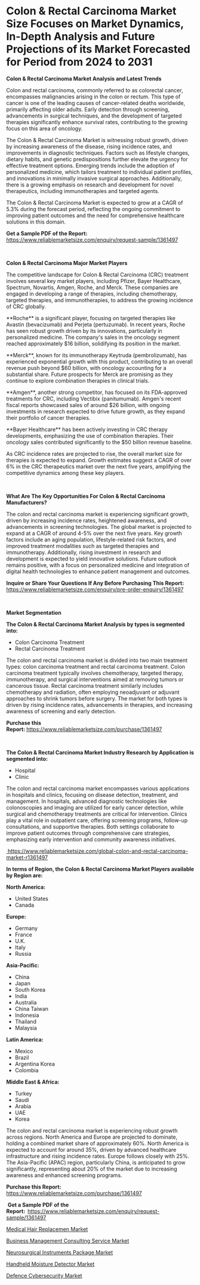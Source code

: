 <p><h1>Colon & Rectal Carcinoma Market Size Focuses on Market Dynamics, In-Depth Analysis and Future Projections of its Market Forecasted for Period from 2024 to 2031</h1></p><p><strong>Colon & Rectal Carcinoma Market Analysis and Latest Trends</strong></p>
<p><p>Colon and rectal carcinoma, commonly referred to as colorectal cancer, encompasses malignancies arising in the colon or rectum. This type of cancer is one of the leading causes of cancer-related deaths worldwide, primarily affecting older adults. Early detection through screening, advancements in surgical techniques, and the development of targeted therapies significantly enhance survival rates, contributing to the growing focus on this area of oncology.</p><p>The Colon & Rectal Carcinoma Market is witnessing robust growth, driven by increasing awareness of the disease, rising incidence rates, and improvements in diagnostic techniques. Factors such as lifestyle changes, dietary habits, and genetic predispositions further elevate the urgency for effective treatment options. Emerging trends include the adoption of personalized medicine, which tailors treatment to individual patient profiles, and innovations in minimally invasive surgical approaches. Additionally, there is a growing emphasis on research and development for novel therapeutics, including immunotherapies and targeted agents.</p><p>The Colon & Rectal Carcinoma Market is expected to grow at a CAGR of 5.3% during the forecast period, reflecting the ongoing commitment to improving patient outcomes and the need for comprehensive healthcare solutions in this domain.</p></p>
<p><strong>Get a Sample PDF of the Report:&nbsp;</strong> <a href="https://www.reliablemarketsize.com/enquiry/request-sample/1361497?utm_campaign=1143&utm_medium=2&utm_source=Github&utm_content=ia&utm_term=05122024&utm_id=colon-rectal-carcinoma">https://www.reliablemarketsize.com/enquiry/request-sample/1361497</a></p>
<p>&nbsp;</p>
<p><strong>Colon & Rectal Carcinoma Major Market Players</strong></p>
<p><p>The competitive landscape for Colon & Rectal Carcinoma (CRC) treatment involves several key market players, including Pfizer, Bayer Healthcare, Spectrum, Novartis, Amgen, Roche, and Merck. These companies are engaged in developing a range of therapies, including chemotherapy, targeted therapies, and immunotherapies, to address the growing incidence of CRC globally.</p><p>**Roche** is a significant player, focusing on targeted therapies like Avastin (bevacizumab) and Perjeta (pertuzumab). In recent years, Roche has seen robust growth driven by its innovations, particularly in personalized medicine. The company's sales in the oncology segment reached approximately $16 billion, solidifying its position in the market.</p><p>**Merck**, known for its immunotherapy Keytruda (pembrolizumab), has experienced exponential growth with this product, contributing to an overall revenue push beyond $60 billion, with oncology accounting for a substantial share. Future prospects for Merck are promising as they continue to explore combination therapies in clinical trials.</p><p>**Amgen**, another strong competitor, has focused on its FDA-approved treatments for CRC, including Vectibix (panitumumab). Amgen's recent fiscal reports showcased sales of around $26 billion, with ongoing investments in research expected to drive future growth, as they expand their portfolio of cancer therapies.</p><p>**Bayer Healthcare** has been actively investing in CRC therapy developments, emphasizing the use of combination therapies. Their oncology sales contributed significantly to the $50 billion revenue baseline.</p><p>As CRC incidence rates are projected to rise, the overall market size for therapies is expected to expand. Growth estimates suggest a CAGR of over 6% in the CRC therapeutics market over the next five years, amplifying the competitive dynamics among these key players.</p></p>
<p>&nbsp;</p>
<p><strong>What Are The Key Opportunities For Colon & Rectal Carcinoma Manufacturers?</strong></p>
<p><p>The colon and rectal carcinoma market is experiencing significant growth, driven by increasing incidence rates, heightened awareness, and advancements in screening technologies. The global market is projected to expand at a CAGR of around 4-5% over the next five years. Key growth factors include an aging population, lifestyle-related risk factors, and improved treatment modalities such as targeted therapies and immunotherapy. Additionally, rising investment in research and development is expected to yield innovative solutions. Future outlook remains positive, with a focus on personalized medicine and integration of digital health technologies to enhance patient management and outcomes.</p></p>
<p><strong>Inquire or Share Your Questions If Any Before Purchasing This Report:</strong> <a href="https://www.reliablemarketsize.com/enquiry/pre-order-enquiry/1361497?utm_campaign=1143&utm_medium=2&utm_source=Github&utm_content=ia&utm_term=05122024&utm_id=colon-rectal-carcinoma">https://www.reliablemarketsize.com/enquiry/pre-order-enquiry/1361497</a></p>
<p>&nbsp;</p>
<p><strong>Market Segmentation</strong></p>
<p><strong>The Colon & Rectal Carcinoma Market Analysis by types is segmented into:</strong></p>
<p><ul><li>Colon Carcinoma Treatment</li><li>Rectal Carcinoma Treatment</li></ul></p>
<p><p>The colon and rectal carcinoma market is divided into two main treatment types: colon carcinoma treatment and rectal carcinoma treatment. Colon carcinoma treatment typically involves chemotherapy, targeted therapy, immunotherapy, and surgical interventions aimed at removing tumors or cancerous tissue. Rectal carcinoma treatment similarly includes chemotherapy and radiation, often employing neoadjuvant or adjuvant approaches to shrink tumors before surgery. The market for both types is driven by rising incidence rates, advancements in therapies, and increasing awareness of screening and early detection.</p></p>
<p><strong>Purchase this Report:&nbsp;</strong><a href="https://www.reliablemarketsize.com/purchase/1361497?utm_campaign=1143&utm_medium=2&utm_source=Github&utm_content=ia&utm_term=05122024&utm_id=colon-rectal-carcinoma">https://www.reliablemarketsize.com/purchase/1361497</a></p>
<p>&nbsp;</p>
<p><strong>The Colon & Rectal Carcinoma Market Industry Research by Application is segmented into:</strong></p>
<p><ul><li>Hospital</li><li>Clinic</li></ul></p>
<p><p>The colon and rectal carcinoma market encompasses various applications in hospitals and clinics, focusing on disease detection, treatment, and management. In hospitals, advanced diagnostic technologies like colonoscopies and imaging are utilized for early cancer detection, while surgical and chemotherapy treatments are critical for intervention. Clinics play a vital role in outpatient care, offering screening programs, follow-up consultations, and supportive therapies. Both settings collaborate to improve patient outcomes through comprehensive care strategies, emphasizing early intervention and community awareness initiatives.</p></p>
<p><a href="https://www.reliablemarketsize.com/global-colon-and-rectal-carcinoma-market-r1361497?utm_campaign=1143&utm_medium=2&utm_source=Github&utm_content=ia&utm_term=05122024&utm_id=colon-rectal-carcinoma">&nbsp;https://www.reliablemarketsize.com/global-colon-and-rectal-carcinoma-market-r1361497</a></p>
<p><strong>In terms of Region, the Colon & Rectal Carcinoma Market Players available by Region are:</strong></p>
<p>
    <p> <strong> North America: </strong>
        <ul>
            <li>United States</li>
            <li>Canada</li>
        </ul>
        </p> 
    <p> <strong> Europe: </strong>
        <ul>
            <li>Germany</li>
            <li>France</li>
            <li>U.K.</li>
            <li>Italy</li>
            <li>Russia</li>
        </ul>
        </p> 
    <p> <strong> Asia-Pacific: </strong>
        <ul>
            <li>China</li>
            <li>Japan</li>
            <li>South Korea</li>
            <li>India</li>
            <li>Australia</li>
            <li>China Taiwan</li>
            <li>Indonesia</li>
            <li>Thailand</li>
            <li>Malaysia</li>
        </ul>
        </p> 
    <p> <strong> Latin America: </strong>
        <ul>
            <li>Mexico</li>
            <li>Brazil</li>
            <li>Argentina Korea</li>
            <li>Colombia</li>
        </ul>
        </p> 
    <p> <strong> Middle East & Africa: </strong>
        <ul>
            <li>Turkey</li>
            <li>Saudi</li>
            <li>Arabia</li>
            <li>UAE</li>
            <li>Korea</li>
        </ul>
    </p>
    </p>
<p><p>The colon and rectal carcinoma market is experiencing robust growth across regions. North America and Europe are projected to dominate, holding a combined market share of approximately 60%. North America is expected to account for around 35%, driven by advanced healthcare infrastructure and rising incidence rates. Europe follows closely with 25%. The Asia-Pacific (APAC) region, particularly China, is anticipated to grow significantly, representing about 20% of the market due to increasing awareness and enhanced screening programs.</p></p>
<p><strong>Purchase this Report: </strong><a href="https://www.reliablemarketsize.com/purchase/1361497?utm_campaign=1143&utm_medium=2&utm_source=Github&utm_content=ia&utm_term=05122024&utm_id=colon-rectal-carcinoma">https://www.reliablemarketsize.com/purchase/1361497</a></p>
<p>&nbsp;<strong>Get a Sample PDF of the Report:&nbsp;&nbsp;</strong><a href="https://www.reliablemarketsize.com/enquiry/request-sample/1361497?utm_campaign=1143&utm_medium=2&utm_source=Github&utm_content=ia&utm_term=05122024&utm_id=colon-rectal-carcinoma">https://www.reliablemarketsize.com/enquiry/request-sample/1361497</a></p>
<p><strong></strong></p>
<p><p><a href="https://github.com/castoriffic/Market-Research-Report-List-5/blob/main/medical-hair-replacemen-market.md?utm_campaign=1143&utm_medium=2&utm_source=Github&utm_content=ia&utm_term=05122024&utm_id=colon-rectal-carcinoma">Medical Hair Replacemen Market</a></p><p><a href="https://www.linkedin.com/pulse/future-business-management-consulting-service-market-expected-anu6e?utm_campaign=1143&utm_medium=2&utm_source=Github&utm_content=ia&utm_term=05122024&utm_id=colon-rectal-carcinoma">Business Management Consulting Service Market</a></p><p><a href="https://github.com/ryanbell8967/Market-Research-Report-List-1/blob/main/neurosurgical-instruments-package-market.md?utm_campaign=1143&utm_medium=2&utm_source=Github&utm_content=ia&utm_term=05122024&utm_id=colon-rectal-carcinoma">Neurosurgical Instruments Package Market</a></p><p><a href="https://issuu.com/reportprime-2/docs/handheld-moisture-detector-market-size-2030.pptx?utm_campaign=1143&utm_medium=2&utm_source=Github&utm_content=ia&utm_term=05122024&utm_id=colon-rectal-carcinoma">Handheld Moisture Detector Market</a></p><p><a href="https://www.linkedin.com/pulse/disruption-innovation-defence-cybersecurity-industry-9iuce?utm_campaign=1143&utm_medium=2&utm_source=Github&utm_content=ia&utm_term=05122024&utm_id=colon-rectal-carcinoma">Defence Cybersecurity Market</a></p></p>